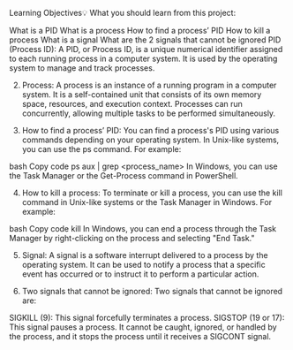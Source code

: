 Learning Objectives:bulb:
What you should learn from this project:

What is a PID
What is a process
How to find a process’ PID
How to kill a process
What is a signal
What are the 2 signals that cannot be ignored
PID (Process ID):
A PID, or Process ID, is a unique numerical identifier assigned to each running process in a computer system. It is used by the operating system to manage and track processes.

2. Process:
A process is an instance of a running program in a computer system. It is a self-contained unit that consists of its own memory space, resources, and execution context. Processes can run concurrently, allowing multiple tasks to be performed simultaneously.

3. How to find a process’ PID:
You can find a process's PID using various commands depending on your operating system. In Unix-like systems, you can use the ps command. For example:

bash
Copy code
ps aux | grep <process_name>
In Windows, you can use the Task Manager or the Get-Process command in PowerShell.

4. How to kill a process:
To terminate or kill a process, you can use the kill command in Unix-like systems or the Task Manager in Windows. For example:

bash
Copy code
kill <PID>
In Windows, you can end a process through the Task Manager by right-clicking on the process and selecting "End Task."

5. Signal:
A signal is a software interrupt delivered to a process by the operating system. It can be used to notify a process that a specific event has occurred or to instruct it to perform a particular action.

6. Two signals that cannot be ignored:
Two signals that cannot be ignored are:

SIGKILL (9): This signal forcefully terminates a process.
SIGSTOP (19 or 17): This signal pauses a process. It cannot be caught, ignored, or handled by the process, and it stops the process until it receives a SIGCONT signal.
